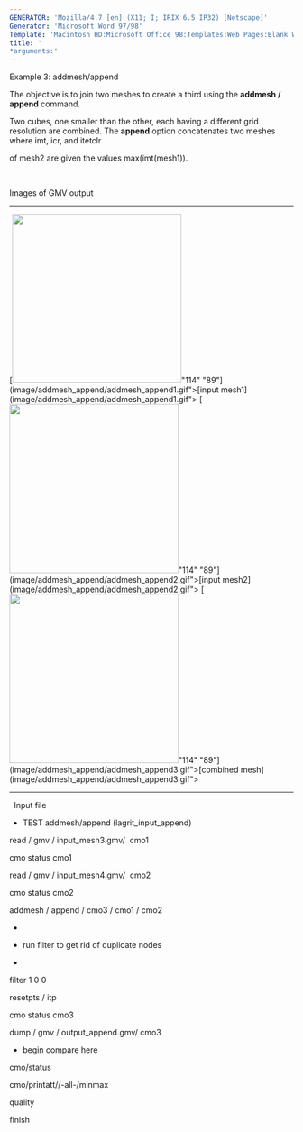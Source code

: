 ```yaml
---
GENERATOR: 'Mozilla/4.7 [en] (X11; I; IRIX 6.5 IP32) [Netscape]'
Generator: 'Microsoft Word 97/98'
Template: 'Macintosh HD:Microsoft Office 98:Templates:Web Pages:Blank Web Page'
title: '
*arguments:'
---
```


 Example 3: addmesh/append

 The objective is to join two meshes to create a third using the
 **addmesh / append** command.

 Two cubes, one smaller than the other, each having a different grid
 resolution are combined. The **append** option concatenates two meshes
 where imt, icr, and itetclr

 of mesh2 are given the values max(imt(mesh1)).

  

 Images of GMV output
   -------------------------------------------------------------------------------------------------------------------------------------------------------------------------------- ------------------------------------------------------------------------------------------------------------------------------------------------------------------------------
   [<img height="300" width="300" src="https://lanl.github.io/docs/assets/images/addmesh_append/addmesh_append1_tn.gif">"114" "89"](image/addmesh_append/addmesh_append1.gif">[input mesh1](image/addmesh_append/addmesh_append1.gif">     [<img height="300" width="300" src="https://lanl.github.io/docs/assets/images/addmesh_append/addmesh_append2_tn.gif">"114" "89"](image/addmesh_append/addmesh_append2.gif">[input mesh2](image/addmesh_append/addmesh_append2.gif">
   [<img height="300" width="300" src="https://lanl.github.io/docs/assets/images/addmesh_append/addmesh_append3_tn.gif">"114" "89"](image/addmesh_append/addmesh_append3.gif">[combined mesh](image/addmesh_append/addmesh_append3.gif">   
   -------------------------------------------------------------------------------------------------------------------------------------------------------------------------------- ------------------------------------------------------------------------------------------------------------------------------------------------------------------------------

 

  
 Input file

 
* TEST addmesh/append (lagrit\_input\_append)

 read / gmv / input\_mesh3.gmv/  cmo1

 cmo status cmo1

 read / gmv / input\_mesh4.gmv/  cmo2

 cmo status cmo2

 addmesh / append / cmo3 / cmo1 / cmo2

 
*

 
* run filter to get rid of duplicate nodes

 
*

 filter 1 0 0

 resetpts / itp

 cmo status cmo3

 dump / gmv / output\_append.gmv/ cmo3

 
* begin compare here

 cmo/status

 cmo/printatt//-all-/minmax

 quality

 finish

  


